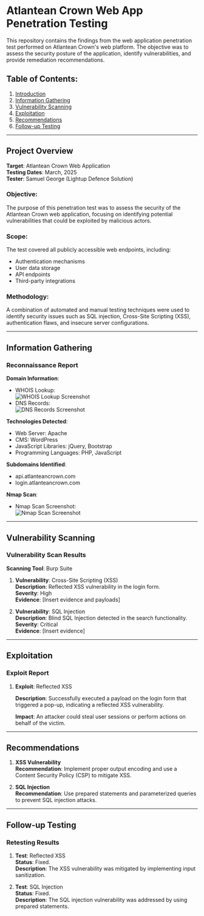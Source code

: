 # Atlantean Crown Web App Penetration Testing

This repository contains the findings from the web application penetration test performed on Atlantean Crown's web platform. The objective was to assess the security posture of the application, identify vulnerabilities, and provide remediation recommendations.

## Table of Contents:
1. [Introduction](#project-overview)
2. [Information Gathering](#information-gathering)
3. [Vulnerability Scanning](#vulnerability-scanning)
4. [Exploitation](#exploitation)
5. [Recommendations](#recommendations)
6. [Follow-up Testing](#follow-up-testing)

---

## Project Overview

**Target**: Atlantean Crown Web Application  
**Testing Dates**: March, 2025  
**Tester**: Samuel George (Lightup Defence Solution)

### Objective:
The purpose of this penetration test was to assess the security of the Atlantean Crown web application, focusing on identifying potential vulnerabilities that could be exploited by malicious actors.

### Scope:
The test covered all publicly accessible web endpoints, including:
- Authentication mechanisms
- User data storage
- API endpoints
- Third-party integrations

### Methodology:
A combination of automated and manual testing techniques were used to identify security issues such as SQL injection, Cross-Site Scripting (XSS), authentication flaws, and insecure server configurations.

---

## Information Gathering

### Reconnaissance Report

**Domain Information**:
- WHOIS Lookup:  
  ![WHOIS Lookup Screenshot](path/to/whois_screenshot.png)  
- DNS Records:  
  ![DNS Records Screenshot](path/to/dns_screenshot.png)

**Technologies Detected**:
- Web Server: Apache
- CMS: WordPress
- JavaScript Libraries: jQuery, Bootstrap
- Programming Languages: PHP, JavaScript

**Subdomains Identified**:
- api.atlanteancrown.com
- login.atlanteancrown.com

**Nmap Scan**:
- Nmap Scan Screenshot:  
  ![Nmap Scan Screenshot](path/to/nmap_screenshot.png)

---

## Vulnerability Scanning

### Vulnerability Scan Results

**Scanning Tool**: Burp Suite

1. **Vulnerability**: Cross-Site Scripting (XSS)  
   **Description**: Reflected XSS vulnerability in the login form.  
   **Severity**: High  
   **Evidence**: [Insert evidence and payloads]

2. **Vulnerability**: SQL Injection  
   **Description**: Blind SQL Injection detected in the search functionality.  
   **Severity**: Critical  
   **Evidence**: [Insert evidence]

---

## Exploitation

### Exploit Report

1. **Exploit**: Reflected XSS

   **Description**: Successfully executed a payload on the login form that triggered a pop-up, indicating a reflected XSS vulnerability.

   **Impact**: An attacker could steal user sessions or perform actions on behalf of the victim.



---

## Recommendations

1. **XSS Vulnerability**  
   **Recommendation**: Implement proper output encoding and use a Content Security Policy (CSP) to mitigate XSS.

2. **SQL Injection**  
   **Recommendation**: Use prepared statements and parameterized queries to prevent SQL injection attacks.

---

## Follow-up Testing

### Retesting Results

1. **Test**: Reflected XSS  
   **Status**: Fixed.  
   **Description**: The XSS vulnerability was mitigated by implementing input sanitization.

2. **Test**: SQL Injection  
   **Status**: Fixed.  
   **Description**: The SQL injection vulnerability was addressed by using prepared statements.
